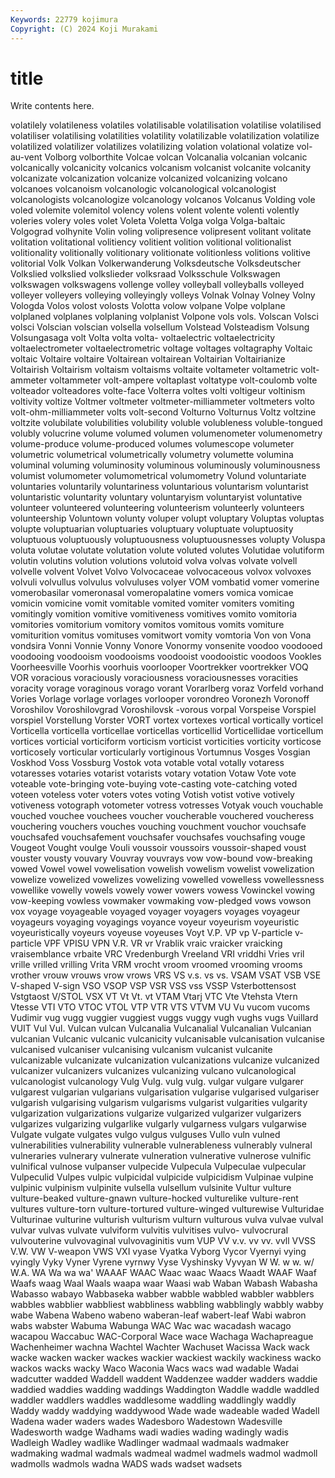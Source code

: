```yaml
---
Keywords: 22779 kojimura
Copyright: (C) 2024 Koji Murakami
---
```


# title

Write contents here.



 volatilely volatileness volatiles volatilisable volatilisation volatilise volatilised
volatiliser volatilising volatilities volatility volatilizable volatilization volatilize volatilized volatilizer volatilizes
volatilizing volation volational volatize vol-au-vent Volborg volborthite Volcae volcan Volcanalia
volcanian volcanic volcanically volcanicity volcanics volcanism volcanist volcanite volcanity volcanizate
volcanization volcanize volcanized volcanizing volcano volcanoes volcanoism volcanologic volcanological volcanologist
volcanologists volcanologize volcanology volcanos Volcanus Volding vole voled volemite volemitol
volency volens volent volente volenti volently voleries volery voles volet
Voleta Voletta Volga volga Volga-baltaic Volgograd volhynite Volin voling volipresence
volipresent volitant volitate volitation volitational volitiency volitient volition volitional volitionalist
volitionality volitionally volitionary volitionate volitionless volitions volitive volitorial Volk Volkan
Volkerwanderung Volksdeutsche Volksdeutscher Volkslied volkslied volkslieder volksraad Volksschule Volkswagen volkswagen
volkswagens vollenge volley volleyball volleyballs volleyed volleyer volleyers volleying volleyingly
volleys Volnak Volnay Volney Volny Vologda Volos volost volosts Volotta
volow volpane Volpe volplane volplaned volplanes volplaning volplanist Volpone vols
vols. Volscan Volsci volsci Volscian volscian volsella volsellum Volstead Volsteadism
Volsung Volsungasaga volt Volta volta volta- voltaelectric voltaelectricity voltaelectrometer voltaelectrometric
voltage voltages voltagraphy Voltaic voltaic Voltaire voltaire Voltairean voltairean Voltairian
Voltairianize Voltairish Voltairism voltaism voltaisms voltaite voltameter voltametric volt-ammeter voltammeter
volt-ampere voltaplast voltatype volt-coulomb volte volteador volteadores volte-face Volterra voltes
volti voltigeur voltinism voltivity voltize Voltmer voltmeter voltmeter-milliammeter voltmeters volto
volt-ohm-milliammeter volts volt-second Volturno Volturnus Voltz voltzine voltzite volubilate volubilities
volubility voluble volubleness voluble-tongued volubly volucrine volume volumed volumen volumenometer
volumenometry volume-produce volume-produced volumes volumescope volumeter volumetric volumetrical volumetrically volumetry
volumette volumina voluminal voluming voluminosity voluminous voluminously voluminousness volumist volumometer
volumometrical volumometry Volund voluntariate voluntaries voluntarily voluntariness voluntarious voluntarism voluntarist
voluntaristic voluntarity voluntary voluntaryism voluntaryist voluntative volunteer volunteered volunteering volunteerism
volunteerly volunteers volunteership Voluntown volunty voluper volupt voluptary Voluptas voluptas
volupte voluptuarian voluptuaries voluptuary voluptuate voluptuosity voluptuous voluptuously voluptuousness voluptuousnesses
volupty Voluspa voluta volutae volutate volutation volute voluted volutes Volutidae
volutiform volutin volutins volution volutions volutoid volva volvas volvate volvell
volvelle volvent Volvet Volvo Volvocaceae volvocaceous volvox volvoxes volvuli volvullus
volvulus volvuluses volyer VOM vombatid vomer vomerine vomerobasilar vomeronasal vomeropalatine
vomers vomica vomicae vomicin vomicine vomit vomitable vomited vomiter vomiters
vomiting vomitingly vomition vomitive vomitiveness vomitives vomito vomitoria vomitories vomitorium
vomitory vomitos vomitous vomits vomiture vomiturition vomitus vomituses vomitwort vomity
vomtoria Von von Vona vondsira Vonni Vonnie Vonny Vonore Vonormy
vonsenite voodoo voodooed voodooing voodooism voodooisms voodooist voodooistic voodoos Vookles
Voorheesville Voorhis voorhuis voorlooper Voortrekker voortrekker VOQ VOR voracious voraciously
voraciousness voraciousnesses voracities voracity vorage voraginous vorago vorant Vorarlberg voraz
Vorfeld vorhand Vories Vorlage vorlage vorlages vorlooper vorondreo Voronezh Voronoff
Voroshilov Voroshilovgrad Voroshilovsk -vorous vorpal Vorspeise Vorspiel vorspiel Vorstellung Vorster
VORT vortex vortexes vortical vortically vorticel Vorticella vorticella vorticellae vorticellas
vorticellid Vorticellidae vorticellum vortices vorticial vorticiform vorticism vorticist vorticities vorticity
vorticose vorticosely vorticular vorticularly vortiginous Vortumnus Vosges Vosgian Voskhod Voss
Vossburg Vostok vota votable votal votally votaress votaresses votaries votarist
votarists votary votation Votaw Vote vote voteable vote-bringing vote-buying vote-casting
vote-catching voted voteen voteless voter voters votes voting Votish votist
votive votively votiveness votograph votometer votress votresses Votyak vouch vouchable
vouched vouchee vouchees voucher voucherable vouchered voucheress vouchering vouchers vouches
vouching vouchment vouchor vouchsafe vouchsafed vouchsafement vouchsafer vouchsafes vouchsafing vouge
Vougeot Vought voulge Vouli voussoir voussoirs voussoir-shaped voust vouster vousty
vouvary Vouvray vouvrays vow vow-bound vow-breaking vowed Vowel vowel vowelisation
vowelish vowelism vowelist vowelization vowelize vowelized vowelizes vowelizing vowelled vowelless
vowellessness vowellike vowelly vowels vowely vower vowers vowess Vowinckel vowing
vow-keeping vowless vowmaker vowmaking vow-pledged vows vowson vox voyage voyageable
voyaged voyager voyagers voyages voyageur voyageurs voyaging voyagings voyance voyeur
voyeurism voyeuristic voyeuristically voyeurs voyeuse voyeuses Voyt V.P. VP vp
V-particle v-particle VPF VPISU VPN V.R. VR vr Vrablik vraic
vraicker vraicking vraisemblance vrbaite VRC Vredenburgh Vreeland VRI vriddhi Vries
vril vrille vrilled vrilling Vrita VRM vrocht vroom vroomed vrooming
vrooms vrother vrouw vrouws vrow vrows VRS VS v.s. vs
vs. VSAM VSAT VSB VSE V-shaped V-sign VSO VSOP VSP
VSR VSS vss VSSP Vsterbottensost Vstgtaost V/STOL VSX VT Vt
Vt. vt VTAM Vtarj VTC Vte Vtehsta Vtern Vtesse VTI
VTO VTOC VTOL VTP VTR VTS VTVM VU Vu vucom
vucoms Vudimir vug vugg vuggier vuggiest vuggs vuggy vugh vughs
vugs Vuillard VUIT Vul Vul. Vulcan vulcan Vulcanalia Vulcanalial Vulcanalian
Vulcanian vulcanian Vulcanic vulcanic vulcanicity vulcanisable vulcanisation vulcanise vulcanised vulcaniser
vulcanising vulcanism vulcanist vulcanite vulcanizable vulcanizate vulcanization vulcanizations vulcanize vulcanized
vulcanizer vulcanizers vulcanizes vulcanizing vulcano vulcanological vulcanologist vulcanology Vulg Vulg.
vulg vulg. vulgar vulgare vulgarer vulgarest vulgarian vulgarians vulgarisation vulgarise
vulgarised vulgariser vulgarish vulgarising vulgarism vulgarisms vulgarist vulgarities vulgarity vulgarization
vulgarizations vulgarize vulgarized vulgarizer vulgarizers vulgarizes vulgarizing vulgarlike vulgarly vulgarness
vulgars vulgarwise Vulgate vulgate vulgates vulgo vulgus vulguses Vullo vuln
vulned vulnerabilities vulnerability vulnerable vulnerableness vulnerably vulneral vulneraries vulnerary vulnerate
vulneration vulnerative vulnerose vulnific vulnifical vulnose vulpanser vulpecide Vulpecula Vulpeculae
vulpecular Vulpeculid Vulpes vulpic vulpicidal vulpicide vulpicidism Vulpinae vulpine vulpinic
vulpinism vulpinite vulsella vulsellum vulsinite Vultur vulture vulture-beaked vulture-gnawn vulture-hocked
vulturelike vulture-rent vultures vulture-torn vulture-tortured vulture-winged vulturewise Vulturidae Vulturinae vulturine
vulturish vulturism vulturn vulturous vulva vulvae vulval vulvar vulvas vulvate
vulviform vulvitis vulvitises vulvo- vulvocrural vulvouterine vulvovaginal vulvovaginitis vum VUP
VV v.v. vv vv. vvll VVSS V.W. VW V-weapon VWS
VXI vyase Vyatka Vyborg Vycor Vyernyi vying vyingly Vyky Vyner
Vyrene vyrnwy Vyse Vyshinsky Vyvyan W W. w w. w/
W.A. WA Wa wa wa' WAAAF WAAC Waac waac Waacs
Waadt WAAF Waaf Waafs waag Waal Waals waapa waar Waasi
wab Waban Wabash Wabasha Wabasso wabayo Wabbaseka wabber wabble wabbled
wabbler wabblers wabbles wabblier wabbliest wabbliness wabbling wabblingly wabbly wabby
wabe Wabena Wabeno wabeno waberan-leaf wabert-leaf Wabi wabron wabs wabster
Wabuma Wabunga WAC Wac wac wacadash wacago wacapou Waccabuc WAC-Corporal
Wace wace Wachaga Wachapreague Wachenheimer wachna Wachtel Wachter Wachuset Wacissa
Wack wack wacke wacken wacker wackes wackier wackiest wackily wackiness
wacko wackos wacks wacky Waco Waconia Wacs wacs wad wadable
Wadai wadcutter wadded Waddell waddent Waddenzee wadder wadders waddie waddied
waddies wadding waddings Waddington Waddle waddle waddled waddler waddlers waddles
waddlesome waddling waddlingly waddly Waddy waddy waddying waddywood Wade wade
wadeable waded Wadell Wadena wader waders wades Wadesboro Wadestown Wadesville
Wadesworth wadge Wadhams wadi wadies wading wadingly wadis Wadleigh Wadley
wadlike Wadlinger wadmaal wadmaals wadmaker wadmaking wadmal wadmals wadmeal wadmel
wadmels wadmol wadmoll wadmolls wadmols wadna WADS wads wadset wadsets
